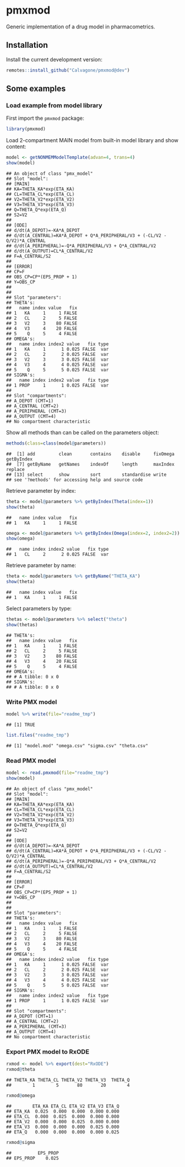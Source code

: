 
# pmxmod

Generic implementation of a drug model in pharmacometrics.

## Installation

Install the current development version:

``` r
remotes::install_github("Calvagone/pmxmod@dev")
```

## Some examples

### Load example from model library

First import the `pmxmod` package:

``` r
library(pmxmod)
```

Load 2-compartment MAIN model from built-in model library and show
content:

``` r
model <- getNONMEMModelTemplate(advan=4, trans=4)
show(model)
```

    ## An object of class "pmx_model"
    ## Slot "model":
    ## [MAIN]
    ## KA=THETA_KA*exp(ETA_KA)
    ## CL=THETA_CL*exp(ETA_CL)
    ## V2=THETA_V2*exp(ETA_V2)
    ## V3=THETA_V3*exp(ETA_V3)
    ## Q=THETA_Q*exp(ETA_Q)
    ## S2=V2
    ## 
    ## [ODE]
    ## d/dt(A_DEPOT)=-KA*A_DEPOT
    ## d/dt(A_CENTRAL)=KA*A_DEPOT + Q*A_PERIPHERAL/V3 + (-CL/V2 - Q/V2)*A_CENTRAL
    ## d/dt(A_PERIPHERAL)=-Q*A_PERIPHERAL/V3 + Q*A_CENTRAL/V2
    ## d/dt(A_OUTPUT)=CL*A_CENTRAL/V2
    ## F=A_CENTRAL/S2
    ## 
    ## [ERROR]
    ## CP=F
    ## OBS_CP=CP*(EPS_PROP + 1)
    ## Y=OBS_CP
    ## 
    ## 
    ## Slot "parameters":
    ## THETA's:
    ##   name index value   fix
    ## 1   KA     1     1 FALSE
    ## 2   CL     2     5 FALSE
    ## 3   V2     3    80 FALSE
    ## 4   V3     4    20 FALSE
    ## 5    Q     5     4 FALSE
    ## OMEGA's:
    ##   name index index2 value   fix type
    ## 1   KA     1      1 0.025 FALSE  var
    ## 2   CL     2      2 0.025 FALSE  var
    ## 3   V2     3      3 0.025 FALSE  var
    ## 4   V3     4      4 0.025 FALSE  var
    ## 5    Q     5      5 0.025 FALSE  var
    ## SIGMA's:
    ##   name index index2 value   fix type
    ## 1 PROP     1      1 0.025 FALSE  var
    ## 
    ## Slot "compartments":
    ## A_DEPOT (CMT=1)
    ## A_CENTRAL (CMT=2)
    ## A_PERIPHERAL (CMT=3)
    ## A_OUTPUT (CMT=4)
    ## No compartment characteristic

Show all methods than can be called on the parameters object:

``` r
methods(class=class(model@parameters))
```

    ##  [1] add         clean       contains    disable     fixOmega    getByIndex 
    ##  [7] getByName   getNames    indexOf     length      maxIndex    replace    
    ## [13] select      show        sort        standardise write      
    ## see '?methods' for accessing help and source code

Retrieve parameter by index:

``` r
theta <- model@parameters %>% getByIndex(Theta(index=1))
show(theta)
```

    ##   name index value   fix
    ## 1   KA     1     1 FALSE

``` r
omega <- model@parameters %>% getByIndex(Omega(index=2, index2=2))
show(omega)
```

    ##   name index index2 value   fix type
    ## 1   CL     2      2 0.025 FALSE  var

Retrieve parameter by name:

``` r
theta <- model@parameters %>% getByName("THETA_KA")
show(theta)
```

    ##   name index value   fix
    ## 1   KA     1     1 FALSE

Select parameters by type:

``` r
thetas <- model@parameters %>% select("theta")
show(thetas)
```

    ## THETA's:
    ##   name index value   fix
    ## 1   KA     1     1 FALSE
    ## 2   CL     2     5 FALSE
    ## 3   V2     3    80 FALSE
    ## 4   V3     4    20 FALSE
    ## 5    Q     5     4 FALSE
    ## OMEGA's:
    ## # A tibble: 0 x 0
    ## SIGMA's:
    ## # A tibble: 0 x 0

### Write PMX model

``` r
model %>% write(file="readme_tmp")
```

    ## [1] TRUE

``` r
list.files("readme_tmp")
```

    ## [1] "model.mod" "omega.csv" "sigma.csv" "theta.csv"

### Read PMX model

``` r
model <- read.pmxmod(file="readme_tmp")
show(model)
```

    ## An object of class "pmx_model"
    ## Slot "model":
    ## [MAIN]
    ## KA=THETA_KA*exp(ETA_KA)
    ## CL=THETA_CL*exp(ETA_CL)
    ## V2=THETA_V2*exp(ETA_V2)
    ## V3=THETA_V3*exp(ETA_V3)
    ## Q=THETA_Q*exp(ETA_Q)
    ## S2=V2
    ## 
    ## [ODE]
    ## d/dt(A_DEPOT)=-KA*A_DEPOT
    ## d/dt(A_CENTRAL)=KA*A_DEPOT + Q*A_PERIPHERAL/V3 + (-CL/V2 - Q/V2)*A_CENTRAL
    ## d/dt(A_PERIPHERAL)=-Q*A_PERIPHERAL/V3 + Q*A_CENTRAL/V2
    ## d/dt(A_OUTPUT)=CL*A_CENTRAL/V2
    ## F=A_CENTRAL/S2
    ## 
    ## [ERROR]
    ## CP=F
    ## OBS_CP=CP*(EPS_PROP + 1)
    ## Y=OBS_CP
    ## 
    ## 
    ## Slot "parameters":
    ## THETA's:
    ##   name index value   fix
    ## 1   KA     1     1 FALSE
    ## 2   CL     2     5 FALSE
    ## 3   V2     3    80 FALSE
    ## 4   V3     4    20 FALSE
    ## 5    Q     5     4 FALSE
    ## OMEGA's:
    ##   name index index2 value   fix type
    ## 1   KA     1      1 0.025 FALSE  var
    ## 2   CL     2      2 0.025 FALSE  var
    ## 3   V2     3      3 0.025 FALSE  var
    ## 4   V3     4      4 0.025 FALSE  var
    ## 5    Q     5      5 0.025 FALSE  var
    ## SIGMA's:
    ##   name index index2 value   fix type
    ## 1 PROP     1      1 0.025 FALSE  var
    ## 
    ## Slot "compartments":
    ## A_DEPOT (CMT=1)
    ## A_CENTRAL (CMT=2)
    ## A_PERIPHERAL (CMT=3)
    ## A_OUTPUT (CMT=4)
    ## No compartment characteristic

### Export PMX model to RxODE

``` r
rxmod <- model %>% export(dest="RxODE")
rxmod@theta
```

    ## THETA_KA THETA_CL THETA_V2 THETA_V3  THETA_Q 
    ##        1        5       80       20        4

``` r
rxmod@omega
```

    ##        ETA_KA ETA_CL ETA_V2 ETA_V3 ETA_Q
    ## ETA_KA  0.025  0.000  0.000  0.000 0.000
    ## ETA_CL  0.000  0.025  0.000  0.000 0.000
    ## ETA_V2  0.000  0.000  0.025  0.000 0.000
    ## ETA_V3  0.000  0.000  0.000  0.025 0.000
    ## ETA_Q   0.000  0.000  0.000  0.000 0.025

``` r
rxmod@sigma
```

    ##          EPS_PROP
    ## EPS_PROP    0.025
